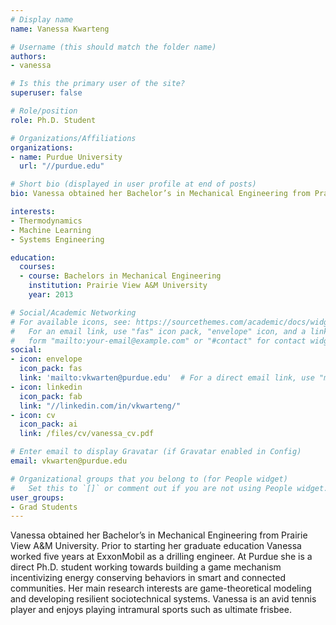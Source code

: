 ```yaml
---
# Display name
name: Vanessa Kwarteng

# Username (this should match the folder name)
authors:
- vanessa

# Is this the primary user of the site?
superuser: false

# Role/position
role: Ph.D. Student

# Organizations/Affiliations
organizations:
- name: Purdue University
  url: "//purdue.edu"

# Short bio (displayed in user profile at end of posts)
bio: Vanessa obtained her Bachelor’s in Mechanical Engineering from Prairie View A&M University. Prior to starting her graduate education Vanessa worked five years at ExxonMobil as a drilling engineer. At Purdue she is a direct Ph.D. student working towards building a game mechanism incentivizing energy conserving behaviors in smart and connected communities. Her main research interests are game-theoretical modeling and developing resilient sociotechnical systems. Vanessa is an avid tennis player and enjoys playing intramural sports such as ultimate frisbee.

interests:
- Thermodynamics
- Machine Learning
- Systems Engineering

education:
  courses:
  - course: Bachelors in Mechanical Engineering
    institution: Prairie View A&M University
    year: 2013

# Social/Academic Networking
# For available icons, see: https://sourcethemes.com/academic/docs/widgets/#icons
#   For an email link, use "fas" icon pack, "envelope" icon, and a link in the
#   form "mailto:your-email@example.com" or "#contact" for contact widget.
social:
- icon: envelope
  icon_pack: fas
  link: 'mailto:vkwarten@purdue.edu'  # For a direct email link, use "mailto:test@example.org".
- icon: linkedin
  icon_pack: fab
  link: "//linkedin.com/in/vkwarteng/"
- icon: cv
  icon_pack: ai
  link: /files/cv/vanessa_cv.pdf

# Enter email to display Gravatar (if Gravatar enabled in Config)
email: vkwarten@purdue.edu

# Organizational groups that you belong to (for People widget)
#   Set this to `[]` or comment out if you are not using People widget.  
user_groups:
- Grad Students
---
```

Vanessa obtained her Bachelor’s in Mechanical Engineering from Prairie View A&M University. Prior to starting her graduate education Vanessa worked five years at ExxonMobil as a drilling engineer. At Purdue she is a direct Ph.D. student working towards building a game mechanism incentivizing energy conserving behaviors in smart and connected communities. Her main research interests are game-theoretical modeling and developing resilient sociotechnical systems. Vanessa is an avid tennis player and enjoys playing intramural sports such as ultimate frisbee.
